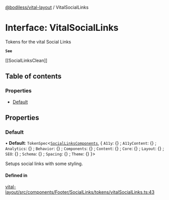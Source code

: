[@bodiless/vital-layout](../README.md) / VitalSocialLinks

# Interface: VitalSocialLinks

Tokens for the vital Social Links

**`See`**

[[SocialLinksClean]]

## Table of contents

### Properties

- [Default](VitalSocialLinks.md#default)

## Properties

### Default

• **Default**: `TokenSpec`<[`SocialLinksComponents`](SocialLinksComponents.md), { `A11y`: {} ; `A11yContent`: {} ; `Analytics`: {} ; `Behavior`: {} ; `Components`: {} ; `Content`: {} ; `Core`: {} ; `Layout`: {} ; `SEO`: {} ; `Schema`: {} ; `Spacing`: {} ; `Theme`: {}  }\>

Setups social links with some styling.

#### Defined in

[vital-layout/src/components/Footer/SocialLinks/tokens/vitalSocialLinks.ts:43](https://github.com/johnsonandjohnson/Bodiless-JS/blob/199151d80/packages/vital-layout/src/components/Footer/SocialLinks/tokens/vitalSocialLinks.ts#L43)
